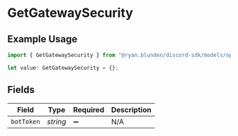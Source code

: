 # GetGatewaySecurity

## Example Usage

```typescript
import { GetGatewaySecurity } from "@ryan.blunden/discord-sdk/models/operations";

let value: GetGatewaySecurity = {};
```

## Fields

| Field              | Type               | Required           | Description        |
| ------------------ | ------------------ | ------------------ | ------------------ |
| `botToken`         | *string*           | :heavy_minus_sign: | N/A                |